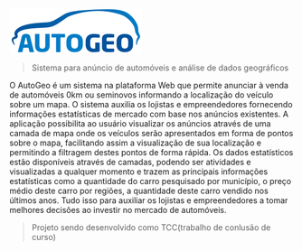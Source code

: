![Logo](https://github.com/AppAutoGeo/AutoGeo/blob/interface/build/img/rsz_autogeo.png "AutoGeo")
>Sistema para anúncio de automóveis e análise de dados geográficos

O AutoGeo é um sistema na plataforma Web que permite anunciar à venda de automóveis 0km ou seminovos informando a localização do veículo sobre um mapa. O sistema auxilia os lojistas e empreendedores fornecendo informações estatísticas de mercado com base nos anúncios existentes. A aplicação possibilita ao usuário visualizar os anúncios através de uma camada de mapa onde os veículos serão apresentados em forma de pontos sobre o mapa, facilitando assim a visualização de sua localização e permitindo a filtragem destes pontos de forma rápida. Os dados estatísticos estão disponíveis através de camadas, podendo ser atividades e visualizadas a qualquer momento e trazem as principais informações estatísticas como a quantidade do carro pesquisado por município, o preço médio deste carro por regiões, a quantidade deste carro vendido nos últimos anos. Tudo isso para auxiliar os lojistas e empreendedores a tomar melhores decisões ao investir no mercado de automóveis.

> Projeto sendo desenvolvido como TCC(trabalho de conlusão de curso)
